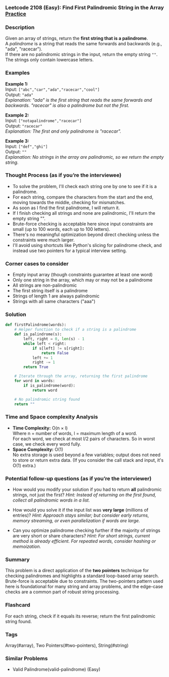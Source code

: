 ### Leetcode 2108 (Easy): Find First Palindromic String in the Array [Practice](https://leetcode.com/problems/find-first-palindromic-string-in-the-array)

### Description  
Given an array of strings, return the **first string that is a palindrome**.  
A *palindrome* is a string that reads the same forwards and backwards (e.g., "ada", "racecar").  
If there are no palindromic strings in the input, return the empty string `""`.  
The strings only contain lowercase letters.

### Examples  

**Example 1:**  
Input: `["abc","car","ada","racecar","cool"]`  
Output: `"ada"`  
*Explanation: "ada" is the first string that reads the same forwards and backwards. "racecar" is also a palindrome but not the first.*

**Example 2:**  
Input: `["notapalindrome","racecar"]`  
Output: `"racecar"`  
*Explanation: The first and only palindrome is "racecar".*

**Example 3:**  
Input: `["def","ghi"]`  
Output: `""`  
*Explanation: No strings in the array are palindromic, so we return the empty string.*

### Thought Process (as if you’re the interviewee)  

- To solve the problem, I'll check each string one by one to see if it is a palindrome.
- For each string, compare the characters from the start and the end, moving towards the middle, checking for mismatches.
- As soon as I find the first palindrome, I will return it.
- If I finish checking all strings and none are palindromic, I'll return the empty string "".
- Brute-force checking is acceptable here since input constraints are small (up to 100 words, each up to 100 letters).
- There's no meaningful optimization beyond direct checking unless the constraints were much larger.  
- I'll avoid using shortcuts like Python's slicing for palindrome check, and instead use two pointers for a typical interview setting.

### Corner cases to consider  
- Empty input array (though constraints guarantee at least one word)
- Only one string in the array, which may or may not be a palindrome
- All strings are non-palindromic
- The first string itself is a palindrome
- Strings of length 1 are always palindromic
- Strings with all same characters ("aaa")

### Solution

```python
def firstPalindrome(words):
    # Helper function to check if a string is a palindrome
    def is_palindrome(s):
        left, right = 0, len(s) - 1
        while left < right:
            if s[left] != s[right]:
                return False
            left += 1
            right -= 1
        return True

    # Iterate through the array, returning the first palindrome
    for word in words:
        if is_palindrome(word):
            return word

    # No palindromic string found
    return ""
```

### Time and Space complexity Analysis  

- **Time Complexity:** O(n × l)  
  Where n = number of words, l = maximum length of a word.  
  For each word, we check at most l/2 pairs of characters. So in worst case, we check every word fully.
- **Space Complexity:** O(1)  
  No extra storage is used beyond a few variables; output does not need to store or return extra data. (If you consider the call stack and input, it's O(1) extra.)

### Potential follow-up questions (as if you’re the interviewer)  

- How would you modify your solution if you had to return **all** palindromic strings, not just the first?
  *Hint: Instead of returning on the first found, collect all palindromic words in a list.*

- How would you solve it if the input list was **very large** (millions of entries)?
  *Hint: Approach stays similar; but consider early returns, memory streaming, or even parallelization if words are large.*

- Can you optimize palindrome checking further if the majority of strings are very short or share characters?
  *Hint: For short strings, current method is already efficient. For repeated words, consider hashing or memoization.*

### Summary
This problem is a direct application of the **two pointers** technique for checking palindromes and highlights a standard loop-based array search. Brute-force is acceptable due to constraints. The two-pointers pattern used here is foundational for many string and array problems, and the edge-case checks are a common part of robust string processing.


### Flashcard
For each string, check if it equals its reverse; return the first palindromic string found.

### Tags
Array(#array), Two Pointers(#two-pointers), String(#string)

### Similar Problems
- Valid Palindrome(valid-palindrome) (Easy)